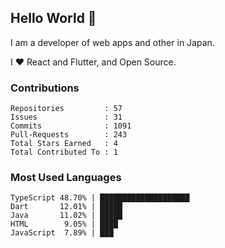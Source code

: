 ## Hello World 👋

I am a developer of web apps and other in Japan.

I ❤️ React and Flutter, and Open Source.

### Contributions

<!-- contributions start -->

    Repositories         : 57
    Issues               : 31
    Commits              : 1091
    Pull-Requests        : 243
    Total Stars Earned   : 4
    Total Contributed To : 1

<!-- contributions end -->

### Most Used Languages

<!-- most-used-languages start -->

    TypeScript 48.70% | ████████████████████
    Dart       12.01% | █████
    Java       11.02% | █████
    HTML        9.05% | ████
    JavaScript  7.89% | ███

<!-- most-used-languages end -->
